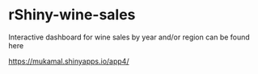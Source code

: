 # rShiny-wine-sales

Interactive dashboard for wine sales by year and/or region can be found here


https://mukamal.shinyapps.io/app4/

